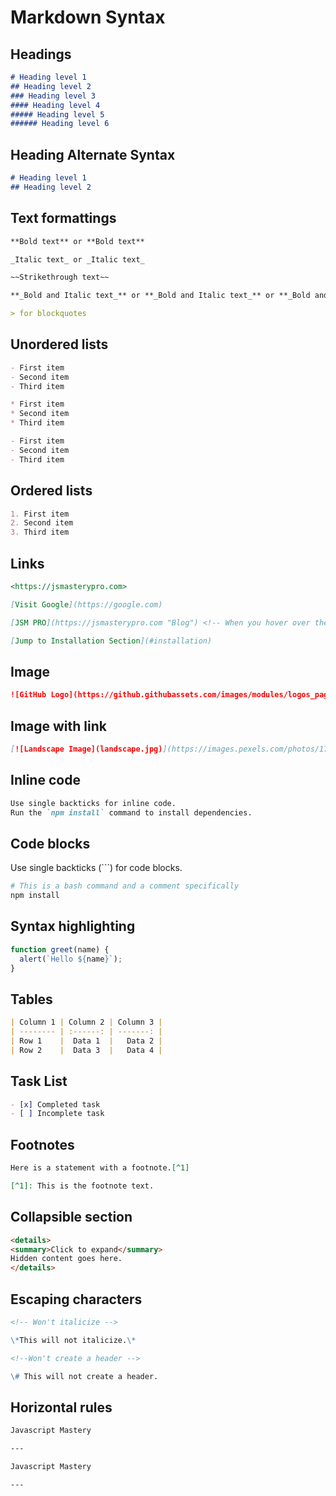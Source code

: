 # Markdown Syntax

## Headings

```markdown
# Heading level 1
## Heading level 2
### Heading level 3
#### Heading level 4
##### Heading level 5
###### Heading level 6
```

## Heading Alternate Syntax

```markdown
# Heading level 1
## Heading level 2
```

## Text formattings

```markdown
**Bold text** or **Bold text**

_Italic text_ or _Italic text_

~~Strikethrough text~~

**_Bold and Italic text_** or **_Bold and Italic text_** or **_Bold and Italic text_** or **_Bold and Italic text_**

> for blockquotes
```

## Unordered lists

```markdown
- First item
- Second item
- Third item

* First item
* Second item
* Third item

- First item
- Second item
- Third item
```

## Ordered lists

```markdown
1. First item
2. Second item
3. Third item
```

## Links

```markdown
<https://jsmasterypro.com>

[Visit Google](https://google.com)

[JSM PRO](https://jsmasterypro.com "Blog") <!-- When you hover over the link, there's a tooltip -->

[Jump to Installation Section](#installation)
```

## Image

```markdown
![GitHub Logo](https://github.githubassets.com/images/modules/logos_page/GitHub-Mark.png?raw=true)
```

## Image with link

```markdown
[![Landscape Image](landscape.jpg)](https://images.pexels.com/photos/17863401/pexels-photo-17863401/free-photo-of-a-road-is-in-the-middle-of-a-snowy-mountain-range.jpeg?auto=compress&cs=tinysrgb&w=1260&h=750&dpr=1)
```

## Inline code

```markdown
Use single backticks for inline code.
Run the `npm install` command to install dependencies.
```

## Code blocks

Use single backticks (```) for code blocks.

```bash
# This is a bash command and a comment specifically
npm install
```

## Syntax highlighting

```javascript
function greet(name) {
  alert(`Hello ${name}`);
}
```

## Tables

```markdown
| Column 1 | Column 2 | Column 3 |
| -------- | :------: | -------: |
| Row 1    |  Data 1  |   Data 2 |
| Row 2    |  Data 3  |   Data 4 |
```

## Task List

```markdown
- [x] Completed task
- [ ] Incomplete task
```

## Footnotes

```markdown
Here is a statement with a footnote.[^1]

[^1]: This is the footnote text.
```

## Collapsible section

```markdown
<details>
<summary>Click to expand</summary>
Hidden content goes here.
</details>
```

## Escaping characters

```markdown
<!-- Won't italicize -->

\*This will not italicize.\*

<!--Won't create a header -->

\# This will not create a header.
```

## Horizontal rules

```markdown
Javascript Mastery

---

Javascript Mastery

---
```
